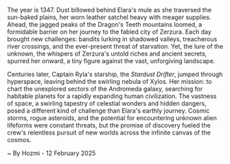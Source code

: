 
The year is 1347.  Dust billowed behind Elara's mule as she traversed the sun-baked plains, her worn leather satchel heavy with meager supplies.  Ahead, the jagged peaks of the Dragon's Teeth mountains loomed, a formidable barrier on her journey to the fabled city of Zerzura.  Each day brought new challenges: bandits lurking in shadowed valleys, treacherous river crossings, and the ever-present threat of starvation. Yet, the lure of the unknown, the whispers of Zerzura's untold riches and ancient secrets, spurred her onward, a tiny figure against the vast, unforgiving landscape.

Centuries later, Captain Ryla's starship, the *Stardust Drifter*, jumped through hyperspace, leaving behind the swirling nebula of Xylos. Her mission: to chart the unexplored sectors of the Andromeda galaxy, searching for habitable planets for a rapidly expanding human civilization.  The vastness of space, a swirling tapestry of celestial wonders and hidden dangers, posed a different kind of challenge than Elara's earthly journey.  Cosmic storms, rogue asteroids, and the potential for encountering unknown alien lifeforms were constant threats, but the promise of discovery fueled the crew's relentless pursuit of new worlds across the infinite canvas of the cosmos.

~ By Hozmi - 12 February 2025
